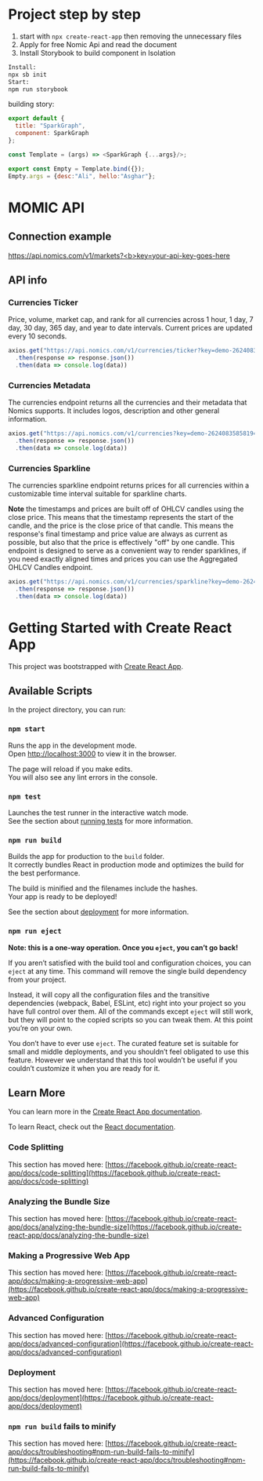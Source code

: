 # Project step by step
1. start with `npx create-react-app` then removing the unnecessary files
2. Apply for free Nomic Api and read the document
3. Install Storybook to build component in Isolation

```sh
Install:
npx sb init
Start:
npm run storybook
```
building story:
```javascript
export default {
  title: "SparkGraph",
  component: SparkGraph
};

const Template = (args) => <SparkGraph {...args}/>;

export const Empty = Template.bind({});
Empty.args = {desc:"Ali", hello:"Asghar"}; 
```


# MOMIC API
## Connection example
https://api.nomics.com/v1/markets?<b>key=your-api-key-goes-here</b>
## API info
### Currencies Ticker
Price, volume, market cap, and rank for all currencies across 1 hour, 1 day, 7 day, 30 day, 365 day, and year to date intervals. Current prices are updated every 10 seconds.

```javascript
axios.get("https://api.nomics.com/v1/currencies/ticker?key=demo-26240835858194712a4f8cc0dc635c7a&ids=BTC,ETH,XRP&interval=1d,30d&convert=EUR&per-page=100&page=1")
  .then(response => response.json())
  .then(data => console.log(data))
```
### Currencies Metadata
The currencies endpoint returns all the currencies and their metadata that Nomics supports.
It includes logos, description and other general information.

```javascript
axios.get("https://api.nomics.com/v1/currencies?key=demo-26240835858194712a4f8cc0dc635c7a&ids=BTC,ETH,XRP&attributes=id,name,logo_url")
  .then(response => response.json())
  .then(data => console.log(data))
```

### Currencies Sparkline

The currencies sparkline endpoint returns prices for all currencies within a customizable time interval suitable for sparkline charts.

<b>Note</b> the timestamps and prices are built off of OHLCV candles using the close price. This means that the timestamp represents the start of the candle, and the price is the close price of that candle. This means the response's final timestamp and price value are always as current as possible, but also that the price is effectively "off" by one candle. This endpoint is designed to serve as a convenient way to render sparklines, if you need exactly aligned times and prices you can use the Aggregated OHLCV Candles endpoint.

```javascript
axios.get("https://api.nomics.com/v1/currencies/sparkline?key=demo-26240835858194712a4f8cc0dc635c7a&ids=BTC,ETH,XRP&start=2018-04-14T00%3A00%3A00Z&end=2018-05-14T00%3A00%3A00Z")
  .then(response => response.json())
  .then(data => console.log(data))
```




# Getting Started with Create React App

This project was bootstrapped with [Create React App](https://github.com/facebook/create-react-app).

## Available Scripts

In the project directory, you can run:

### `npm start`

Runs the app in the development mode.\
Open [http://localhost:3000](http://localhost:3000) to view it in the browser.

The page will reload if you make edits.\
You will also see any lint errors in the console.

### `npm test`

Launches the test runner in the interactive watch mode.\
See the section about [running tests](https://facebook.github.io/create-react-app/docs/running-tests) for more information.

### `npm run build`

Builds the app for production to the `build` folder.\
It correctly bundles React in production mode and optimizes the build for the best performance.

The build is minified and the filenames include the hashes.\
Your app is ready to be deployed!

See the section about [deployment](https://facebook.github.io/create-react-app/docs/deployment) for more information.

### `npm run eject`

**Note: this is a one-way operation. Once you `eject`, you can’t go back!**

If you aren’t satisfied with the build tool and configuration choices, you can `eject` at any time. This command will remove the single build dependency from your project.

Instead, it will copy all the configuration files and the transitive dependencies (webpack, Babel, ESLint, etc) right into your project so you have full control over them. All of the commands except `eject` will still work, but they will point to the copied scripts so you can tweak them. At this point you’re on your own.

You don’t have to ever use `eject`. The curated feature set is suitable for small and middle deployments, and you shouldn’t feel obligated to use this feature. However we understand that this tool wouldn’t be useful if you couldn’t customize it when you are ready for it.

## Learn More

You can learn more in the [Create React App documentation](https://facebook.github.io/create-react-app/docs/getting-started).

To learn React, check out the [React documentation](https://reactjs.org/).

### Code Splitting

This section has moved here: [https://facebook.github.io/create-react-app/docs/code-splitting](https://facebook.github.io/create-react-app/docs/code-splitting)

### Analyzing the Bundle Size

This section has moved here: [https://facebook.github.io/create-react-app/docs/analyzing-the-bundle-size](https://facebook.github.io/create-react-app/docs/analyzing-the-bundle-size)

### Making a Progressive Web App

This section has moved here: [https://facebook.github.io/create-react-app/docs/making-a-progressive-web-app](https://facebook.github.io/create-react-app/docs/making-a-progressive-web-app)

### Advanced Configuration

This section has moved here: [https://facebook.github.io/create-react-app/docs/advanced-configuration](https://facebook.github.io/create-react-app/docs/advanced-configuration)

### Deployment

This section has moved here: [https://facebook.github.io/create-react-app/docs/deployment](https://facebook.github.io/create-react-app/docs/deployment)

### `npm run build` fails to minify

This section has moved here: [https://facebook.github.io/create-react-app/docs/troubleshooting#npm-run-build-fails-to-minify](https://facebook.github.io/create-react-app/docs/troubleshooting#npm-run-build-fails-to-minify)
